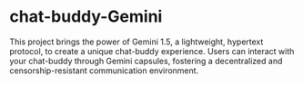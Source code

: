 # chat-buddy-Gemini
This project brings the power of Gemini 1.5, a lightweight, hypertext protocol, to create a unique chat-buddy experience. Users can interact with your chat-buddy through Gemini capsules, fostering a decentralized and censorship-resistant communication environment.
